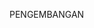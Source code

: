 PENGEMBANGAN
<!-- # CodeFox🦊 #SayYesToCode

![alt text](https://github.com/andreassosilo/chickuiz/blob/master/assets/chickuiz.png "Chickuiz Home")
![alt text](https://github.com/andreassosilo/chickuiz/blob/master/assets/chickuiz3.png "Chickuiz Gameplay")
![alt text](https://github.com/andreassosilo/chickuiz/blob/master/assets/chickuiz2.png "Chickuiz Game")
![alt text](https://github.com/andreassosilo/chickuiz/blob/master/assets/chickuiz4.png "End Page")
![alt text](https://github.com/andreassosilo/chickuiz/blob/master/assets/chickuiz5.png "Highest Scores")


:baby_chick: [**Play The Game**] **https://andreassosilo.github.io/chickuiz/**
### How to Play
- Answer 10 questions by clicking the button of the multiple choices.
- For every correct answer, you will get 10 points.
- There will be a timer of 5 seconds per question. Make sure to answer within the time limit!
- At the end of the game, your accumulated score will be displayed on the result display.

### Score & Rank
- :hatching_chick: [**Noob Egg**] : 0-40 points
- :hatched_chick: [**Happy Chick**] : 50-90 points
- :chicken: [**Full Headed Chicken**] : 100 points (__highest__)

### Build using:
- HTML5
- CSS3
- Vanilla JavaScript

### License
- [![License: MIT](https://img.shields.io/badge/License-MIT-yellow.svg)](https://opensource.org/licenses/MIT)
 -->
